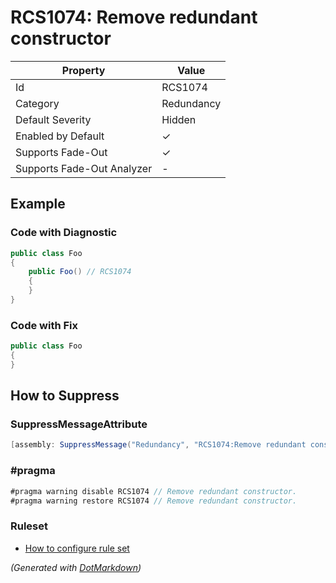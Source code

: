 # RCS1074: Remove redundant constructor

| Property                    | Value      |
| --------------------------- | ---------- |
| Id                          | RCS1074    |
| Category                    | Redundancy |
| Default Severity            | Hidden     |
| Enabled by Default          | &#x2713;   |
| Supports Fade\-Out          | &#x2713;   |
| Supports Fade\-Out Analyzer | \-         |

## Example

### Code with Diagnostic

```csharp
public class Foo
{
    public Foo() // RCS1074
    {
    }
}
```

### Code with Fix

```csharp
public class Foo
{
}
```

## How to Suppress

### SuppressMessageAttribute

```csharp
[assembly: SuppressMessage("Redundancy", "RCS1074:Remove redundant constructor.", Justification = "<Pending>")]
```

### \#pragma

```csharp
#pragma warning disable RCS1074 // Remove redundant constructor.
#pragma warning restore RCS1074 // Remove redundant constructor.
```

### Ruleset

* [How to configure rule set](../HowToConfigureAnalyzers.md)

*\(Generated with [DotMarkdown](http://github.com/JosefPihrt/DotMarkdown)\)*